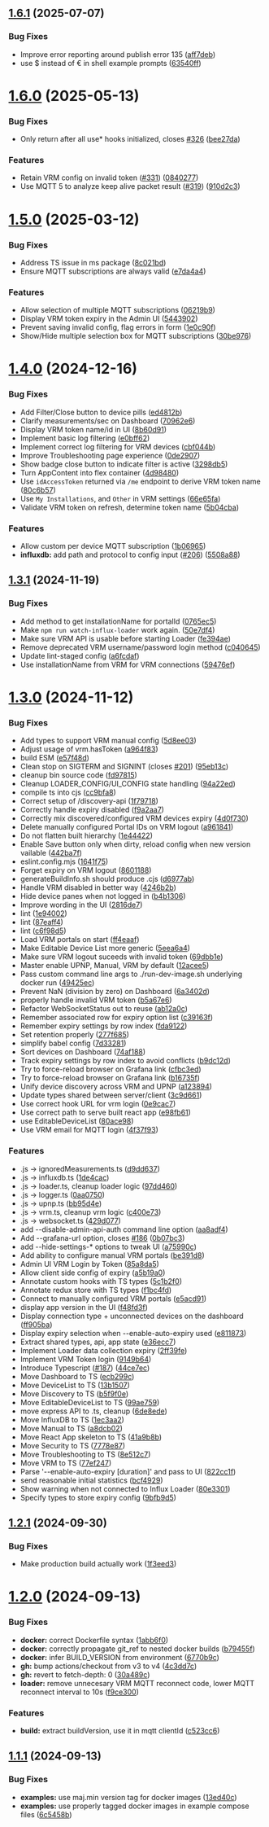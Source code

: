 ## [1.6.1](https://github.com/victronenergy/venus-influx-loader/compare/1.6.0...1.6.1) (2025-07-07)


### Bug Fixes

* Improve error reporting around publish error 135 ([aff7deb](https://github.com/victronenergy/venus-influx-loader/commit/aff7debecaae7c4d005dc49f8fd75e01be60bfe6))
* use $ instead of € in shell example prompts ([63540ff](https://github.com/victronenergy/venus-influx-loader/commit/63540ff5da5d0777759d48b82b48046f696d4fe3))

# [1.6.0](https://github.com/victronenergy/venus-influx-loader/compare/1.5.0...1.6.0) (2025-05-13)


### Bug Fixes

* Only return after all use* hooks initialized, closes [#326](https://github.com/victronenergy/venus-influx-loader/issues/326) ([bee27da](https://github.com/victronenergy/venus-influx-loader/commit/bee27da9300a34e9003f839624b2e8753b5c2b23))


### Features

* Retain VRM config on invalid token ([#331](https://github.com/victronenergy/venus-influx-loader/issues/331)) ([0840277](https://github.com/victronenergy/venus-influx-loader/commit/08402776e13540e327a33d20889afec63737169f))
* Use MQTT 5 to analyze keep alive packet result ([#319](https://github.com/victronenergy/venus-influx-loader/issues/319)) ([910d2c3](https://github.com/victronenergy/venus-influx-loader/commit/910d2c313da7318b1fa337a7326556090855d727))

# [1.5.0](https://github.com/victronenergy/venus-influx-loader/compare/1.4.0...1.5.0) (2025-03-12)


### Bug Fixes

* Address TS issue in ms package ([8c021bd](https://github.com/victronenergy/venus-influx-loader/commit/8c021bd0caf0ec9321ea58fd6be1e423f280f1cf))
* Ensure MQTT subscriptions are always valid ([e7da4a4](https://github.com/victronenergy/venus-influx-loader/commit/e7da4a46fa87a2fb07ae495fa81b2d77a8511a70))


### Features

* Allow selection of multiple MQTT subscriptions ([06219b9](https://github.com/victronenergy/venus-influx-loader/commit/06219b9f16da826fb902bbb733695205beca54f5))
* Display VRM token expiry in the Admin UI ([5443902](https://github.com/victronenergy/venus-influx-loader/commit/5443902404624b5a962385fc2872c7a9c6eca975))
* Prevent saving invalid config, flag errors in form ([1e0c90f](https://github.com/victronenergy/venus-influx-loader/commit/1e0c90f96228f6f1c13ea1459c34522c64ee2882))
* Show/Hide multiple selection box for MQTT subscriptions ([30be976](https://github.com/victronenergy/venus-influx-loader/commit/30be976a0e75d5df2f1a27dedaabc1f2e54d54fc))

# [1.4.0](https://github.com/victronenergy/venus-influx-loader/compare/1.3.1...1.4.0) (2024-12-16)


### Bug Fixes

* Add Filter/Close button to device pills ([ed4812b](https://github.com/victronenergy/venus-influx-loader/commit/ed4812beb8ac39ed18a3a22531059a9a1a5d53b7))
* Clarify measurements/sec on Dashboard ([70962e6](https://github.com/victronenergy/venus-influx-loader/commit/70962e6d1402b9af21891535f8af8d592ad50376))
* Display VRM token name/id in UI ([8b60d91](https://github.com/victronenergy/venus-influx-loader/commit/8b60d91205a1d43a39d316a45a8d7ff78439f0c3))
* Implement basic log filtering ([e0bff62](https://github.com/victronenergy/venus-influx-loader/commit/e0bff62b0a5d7c1d35c5a132be7d50327c03d254))
* Implement correct log filtering for VRM devices ([cbf044b](https://github.com/victronenergy/venus-influx-loader/commit/cbf044b7518eac668e00106bb553dd802aa2e2ab))
* Improve Troubleshooting page experience ([0de2907](https://github.com/victronenergy/venus-influx-loader/commit/0de290743b43ad66e36d3278c9f205a9624f1d00))
* Show badge close button to indicate filter is active ([3298db5](https://github.com/victronenergy/venus-influx-loader/commit/3298db5c723d9dff355ad8506f795f3c86fb94fd))
* Turn AppContent into flex container ([4d98480](https://github.com/victronenergy/venus-influx-loader/commit/4d98480a0e56cf5af17e1a1358e63e8dca02103f))
* Use `idAccessToken` returned via `/me` endpoint to derive VRM token name ([80c6b57](https://github.com/victronenergy/venus-influx-loader/commit/80c6b578147ebb4ae3299a132164b92752701fc2))
* Use `My Installations`, and `Other` in VRM settings ([66e65fa](https://github.com/victronenergy/venus-influx-loader/commit/66e65fa973d1ea8685cce2700937c1dc2dee548f))
* Validate VRM token on refresh, determine token name ([5b04cba](https://github.com/victronenergy/venus-influx-loader/commit/5b04cbaf92b52fa2f51dabcce9b52be116b1beb8))


### Features

* Allow custom per device MQTT subscription ([1b06965](https://github.com/victronenergy/venus-influx-loader/commit/1b0696562d0fb28e40030a30ee6467b3c39f161c))
* **influxdb:** add path and protocol to config input ([#206](https://github.com/victronenergy/venus-influx-loader/issues/206)) ([5508a88](https://github.com/victronenergy/venus-influx-loader/commit/5508a88c7944138c6040edfbbebbb5d40edd0b36))

## [1.3.1](https://github.com/victronenergy/venus-influx-loader/compare/1.3.0...1.3.1) (2024-11-19)


### Bug Fixes

* Add method to get installationName for portalId ([0765ec5](https://github.com/victronenergy/venus-influx-loader/commit/0765ec5b3c2743e0487c969457acb025833619fd))
* Make `npm run watch-influx-loader` work again. ([50e7df4](https://github.com/victronenergy/venus-influx-loader/commit/50e7df4d7bf1e38623d22d5ee01eef7795316bae))
* Make sure VRM API is usable before starting Loader ([fe394ae](https://github.com/victronenergy/venus-influx-loader/commit/fe394aeb5198184a4f5d990db7d263e1ab166b4b))
* Remove deprecated VRM username/password login method ([c040645](https://github.com/victronenergy/venus-influx-loader/commit/c04064596f28058ace4b2d35d8908b8179542247))
* Update lint-staged config ([a6fcdaf](https://github.com/victronenergy/venus-influx-loader/commit/a6fcdaf2709c3dc21ece3daafc56d48a50ebee24))
* Use installationName from VRM for VRM connections ([59476ef](https://github.com/victronenergy/venus-influx-loader/commit/59476ef758b11621957dec2d60618091341e4cd3))

# [1.3.0](https://github.com/victronenergy/venus-influx-loader/compare/1.2.1...1.3.0) (2024-11-12)


### Bug Fixes

* Add types to support VRM manual config ([5d8ee03](https://github.com/victronenergy/venus-influx-loader/commit/5d8ee03c795118a5353b1a2229e19271241a8156))
* Adjust usage of vrm.hasToken ([a964f83](https://github.com/victronenergy/venus-influx-loader/commit/a964f8373de4956aae4759ece7cce1398c811a8e))
* build ESM ([e57f48d](https://github.com/victronenergy/venus-influx-loader/commit/e57f48dbadc38289d1ccc649f0dcc554879e31d3))
* Clean stop on SIGTERM and SIGNINT (closes [#201](https://github.com/victronenergy/venus-influx-loader/issues/201)) ([95eb13c](https://github.com/victronenergy/venus-influx-loader/commit/95eb13c8f72a1272a312aeda77aad1c3e8873f30))
* cleanup bin source code ([fd97815](https://github.com/victronenergy/venus-influx-loader/commit/fd978153306874a3502ae8f0856cca3ceae4197c))
* Cleanup LOADER_CONFIG/UI_CONFIG state handling ([94a22ed](https://github.com/victronenergy/venus-influx-loader/commit/94a22ed81882f3bff6baf2df6a6e1df002aaa332))
* compile ts into cjs ([cc9bfa8](https://github.com/victronenergy/venus-influx-loader/commit/cc9bfa8d958a096974f815e5a420202235b83d41))
* Correct setup of /discovery-api ([1f79718](https://github.com/victronenergy/venus-influx-loader/commit/1f79718ebae6eb7ba45a7fbe37f78c07251bc65c))
* Correctly handle expiry disabled ([f9a2aa7](https://github.com/victronenergy/venus-influx-loader/commit/f9a2aa7326f4c5ce5723eba8e78ceb60d5a5e17a))
* Correctly mix discovered/configured VRM devices expiry ([4d0f730](https://github.com/victronenergy/venus-influx-loader/commit/4d0f730b899787904cfcbd0cc2fd18b258c4cb14))
* Delete manually configured Portal IDs on VRM logout ([a961841](https://github.com/victronenergy/venus-influx-loader/commit/a961841c7e438ba563e38731079829c0b411a92a))
* Do not flatten built hierarchy ([1e44422](https://github.com/victronenergy/venus-influx-loader/commit/1e44422401873dc4216213dd9330c5122be359d8))
* Enable Save button only when dirty, reload config when new version vailable ([442ba7f](https://github.com/victronenergy/venus-influx-loader/commit/442ba7f2706e449122ce877a78b283ed27d21bb6))
* eslint.config.mjs ([1641f75](https://github.com/victronenergy/venus-influx-loader/commit/1641f7544ab2754b05bf7ccdf4880ba1ea31683f))
* Forget expiry on VRM logout ([8601188](https://github.com/victronenergy/venus-influx-loader/commit/8601188b49a941bf9e53dbb50d86423c402b35e0))
* generateBuildInfo.sh should produce .cjs ([d6977ab](https://github.com/victronenergy/venus-influx-loader/commit/d6977ab40c9dccaf4dd5e59f3140bb8f5e49699e))
* Handle VRM disabled in better way ([4246b2b](https://github.com/victronenergy/venus-influx-loader/commit/4246b2be024917035a9dfd469a3518a293d9f2b0))
* Hide device panes when not logged in ([b4b1306](https://github.com/victronenergy/venus-influx-loader/commit/b4b1306013a6f324cf5006a5a65cc3fa5d318b8b))
* Improve wording in the UI ([2816de7](https://github.com/victronenergy/venus-influx-loader/commit/2816de74f2d50ca6d17b06533253b43c3f96d877))
* lint ([1e94002](https://github.com/victronenergy/venus-influx-loader/commit/1e94002ce1998a92004c9b7d618ee1e35b2850f0))
* lint ([87eaff4](https://github.com/victronenergy/venus-influx-loader/commit/87eaff45b41c0b0404f3b7ce14fa89616b7a5ee9))
* lint ([c6f98d5](https://github.com/victronenergy/venus-influx-loader/commit/c6f98d53c241584d6dd96f99eafe278c8783f8de))
* Load VRM portals on start ([ff4eaaf](https://github.com/victronenergy/venus-influx-loader/commit/ff4eaaf36290a110430b2a128764a06eb518ed42))
* Make Editable Device List more generic ([5eea6a4](https://github.com/victronenergy/venus-influx-loader/commit/5eea6a4ee21ed67218e9fd28177f78e69f4b7cbf))
* Make sure VRM logout suceeds with invalid token ([69dbb1e](https://github.com/victronenergy/venus-influx-loader/commit/69dbb1e268bbfb14b6d158ef0e490c3c8f293bad))
* Master enable UPNP, Manual, VRM by default ([12acee5](https://github.com/victronenergy/venus-influx-loader/commit/12acee501d2274f4cc4de5b10e4b21f6ee7c6ef4))
* Pass custom command line args to ./run-dev-image.sh underlying docker run ([49425ec](https://github.com/victronenergy/venus-influx-loader/commit/49425ecf0b59ff4c0adb4c606e0acbdb79bec7b8))
* Prevent NaN (division by zero) on Dashboard ([6a3402d](https://github.com/victronenergy/venus-influx-loader/commit/6a3402d5351429776ec9614f979a56e33efbc962))
* properly handle invalid VRM token ([b5a67e6](https://github.com/victronenergy/venus-influx-loader/commit/b5a67e6f67715e4258e720e0a90eb8f9e91f9b37))
* Refactor WebSocketStatus out to reuse ([ab12a0c](https://github.com/victronenergy/venus-influx-loader/commit/ab12a0c646b23cd3d5446b8359243c3a3147e2bb))
* Remember associated row for expiry option list ([c39163f](https://github.com/victronenergy/venus-influx-loader/commit/c39163fde8fb92d126176c1f1eb3887ef8108c96))
* Remember expiry settings by row index ([fda9122](https://github.com/victronenergy/venus-influx-loader/commit/fda91220e0e8d09a57734ae88184c2b1d0b7c3cd))
* Set retention properly ([277f685](https://github.com/victronenergy/venus-influx-loader/commit/277f6859b218597e5413ce762155b28dcde11df0))
* simplify babel config ([7d33281](https://github.com/victronenergy/venus-influx-loader/commit/7d332814bb209376c427f6e3f1875a95e53ea208))
* Sort devices on Dashboard ([74af188](https://github.com/victronenergy/venus-influx-loader/commit/74af188fe0a0d0b5f657a675497eedc4d39418a3))
* Track expiry settings by row index to avoid conflicts ([b9dc12d](https://github.com/victronenergy/venus-influx-loader/commit/b9dc12dae63459aa08017e30fd62b8125374400e))
* Try to force-reload browser on Grafana link ([cfbc3ed](https://github.com/victronenergy/venus-influx-loader/commit/cfbc3ed66fec58cd4bca33be42178619245d3b97))
* Try to force-reload browser on Grafana link ([b16735f](https://github.com/victronenergy/venus-influx-loader/commit/b16735fb810c301b7a56ce86402f3f4760d6ac9c))
* Unify device discovery across VRM and UPNP ([a123894](https://github.com/victronenergy/venus-influx-loader/commit/a123894ea2703865343146e3b1df6f696374bb4a))
* Update types shared between server/client ([3c9d661](https://github.com/victronenergy/venus-influx-loader/commit/3c9d6610e2eadfea272504e6ab5a422e40341291))
* Use correct hook URL for vrm login ([0e9cac7](https://github.com/victronenergy/venus-influx-loader/commit/0e9cac7f1858727e5c98fc69121145239fd7d18b))
* Use correct path to serve built react app ([e98fb61](https://github.com/victronenergy/venus-influx-loader/commit/e98fb614d91f225b3862f8937a5b96fe402891ee))
* use EditableDeviceList ([80ace98](https://github.com/victronenergy/venus-influx-loader/commit/80ace98a0089d047aaaeeab9771baa337117602d))
* Use VRM email for MQTT login ([4f37f93](https://github.com/victronenergy/venus-influx-loader/commit/4f37f93c6b1ff9d601e13c34d5bf862258692c03))


### Features

* .js -> ignoredMeasurements.ts ([d9dd637](https://github.com/victronenergy/venus-influx-loader/commit/d9dd6374f982a71edb649a4c8a98c5f77e6e4605))
* .js -> influxdb.ts ([1de4cac](https://github.com/victronenergy/venus-influx-loader/commit/1de4cac08a3c643c1e9f13e1b0dedb814f8164a0))
* .js -> loader.ts, cleanup loader logic ([97dd460](https://github.com/victronenergy/venus-influx-loader/commit/97dd460f562f12bc983d0a3e275cdcbb4a0b881d))
* .js -> logger.ts ([0aa0750](https://github.com/victronenergy/venus-influx-loader/commit/0aa075015eb72184a1cddf521b9ceb48639f8a98))
* .js -> upnp.ts ([bb95d4e](https://github.com/victronenergy/venus-influx-loader/commit/bb95d4e23a65a9bdbcf170e349aa760208ae4989))
* .js -> vrm.ts, cleanup vrm logic ([c400e73](https://github.com/victronenergy/venus-influx-loader/commit/c400e73dae5b8bfc313d36e13bb7f1c42ceab112))
* .js -> websocket.ts ([429d077](https://github.com/victronenergy/venus-influx-loader/commit/429d077288fe6ee29ee2cfba11bc17cc1f7cb0e7))
* add --disable-admin-api-auth command line option ([aa8adf4](https://github.com/victronenergy/venus-influx-loader/commit/aa8adf4f09353cd253b2e7323f6af991fcff0a81))
* Add --grafana-url option, closes [#186](https://github.com/victronenergy/venus-influx-loader/issues/186) ([0b07bc3](https://github.com/victronenergy/venus-influx-loader/commit/0b07bc34f756d3f8e366f359e396d3560a61dc0e))
* add --hide-settings-* options to tweak UI ([a75990c](https://github.com/victronenergy/venus-influx-loader/commit/a75990cedfe008bd70c1a0892573f16e3ec17c0f))
* Add ability to configure manual VRM portals ([be391d8](https://github.com/victronenergy/venus-influx-loader/commit/be391d8dfef4c079260fee0a78468e35e4a2ab6c))
* Admin UI VRM Login by Token ([85a8da5](https://github.com/victronenergy/venus-influx-loader/commit/85a8da53da10488d92938632cc54273f48f6b8f3))
* Allow client side config of expiry ([a5b19a0](https://github.com/victronenergy/venus-influx-loader/commit/a5b19a0dee768e475fb94e6513fc8e8116895376))
* Annotate custom hooks with TS types ([5c1b2f0](https://github.com/victronenergy/venus-influx-loader/commit/5c1b2f07c3628eb052aa10b325cde1c76c1f19e1))
* Annotate redux store with TS types ([f1bc4fd](https://github.com/victronenergy/venus-influx-loader/commit/f1bc4fd197da7909ecea60e81b11d0f42d81e0cb))
* Connect to manually configured VRM portals ([e5acd91](https://github.com/victronenergy/venus-influx-loader/commit/e5acd91b60fffe16ecf5f96906b10a185f640df4))
* display app version in the UI ([f48fd3f](https://github.com/victronenergy/venus-influx-loader/commit/f48fd3f967d170271b896839429ed4274426bd1e))
* Display connection type + unconnected devices on the dashboard ([ff905ba](https://github.com/victronenergy/venus-influx-loader/commit/ff905baafefd761f5a6c58fabe6fbc76e674b5bb))
* Display expiry selection when --enable-auto-expiry used ([e811873](https://github.com/victronenergy/venus-influx-loader/commit/e8118736c87b54236b8e03342b81278c2bf43e14))
* Extract shared types, api, app state ([e36ecc7](https://github.com/victronenergy/venus-influx-loader/commit/e36ecc700d305707714bc98a4b2ca4caabb1f617))
* Implement Loader data collection expiry ([2ff39fe](https://github.com/victronenergy/venus-influx-loader/commit/2ff39febd3cbc8b804bede536a4a250983573fab))
* Implement VRM Token login ([9149b64](https://github.com/victronenergy/venus-influx-loader/commit/9149b645c57b0b5ba9d96f6e6cdc961b512baced))
* Introduce Typescript ([#187](https://github.com/victronenergy/venus-influx-loader/issues/187)) ([44ce7ec](https://github.com/victronenergy/venus-influx-loader/commit/44ce7ec5b0e82d48a4060250340202c17ffd1b8b))
* Move Dashboard to TS ([ecb299c](https://github.com/victronenergy/venus-influx-loader/commit/ecb299c1cc52385c2613de205ec7d7508b98a310))
* Move DeviceList to TS ([13b1507](https://github.com/victronenergy/venus-influx-loader/commit/13b1507552022d1a82db23c7eaf576004c170222))
* Move Discovery to TS ([b5f9f0e](https://github.com/victronenergy/venus-influx-loader/commit/b5f9f0efe22dabca304727e840cb91b3265a2dee))
* Move EditableDeviceList to TS ([99ae759](https://github.com/victronenergy/venus-influx-loader/commit/99ae75965135bb0f73c02a22921f4cde11f0c02a))
* move express API to .ts, cleanup ([6de8ede](https://github.com/victronenergy/venus-influx-loader/commit/6de8ede376125ed72f0ee357606c2f31e50ffc5d))
* Move InfluxDB to TS ([1ec3aa2](https://github.com/victronenergy/venus-influx-loader/commit/1ec3aa25d00f3532f28ddf1573afba21e7ea2827))
* Move Manual to TS ([a8dcb02](https://github.com/victronenergy/venus-influx-loader/commit/a8dcb026c29adba60abae8b00e8ead6c4b1c55a2))
* Move React App skeleton to TS ([41a9b8b](https://github.com/victronenergy/venus-influx-loader/commit/41a9b8bbd035a40ca936c45f3706fd4e1d6c67c1))
* Move Security to TS ([7778e87](https://github.com/victronenergy/venus-influx-loader/commit/7778e8734861d7efa3bc2db6e93bb3b242686f97))
* Move Troubleshooting to TS ([8e512c7](https://github.com/victronenergy/venus-influx-loader/commit/8e512c7d6b69aafb565158f60b0ccc729c759379))
* Move VRM to TS ([77ef247](https://github.com/victronenergy/venus-influx-loader/commit/77ef2475c7b6bf7eeec54f3e2abcbebc3e2913f1))
* Parse '--enable-auto-expiry [duration]' and pass to UI ([822cc1f](https://github.com/victronenergy/venus-influx-loader/commit/822cc1fe6c2c1759a204acf0c39849e6ad3fddbd))
* send reasonable initial statistics ([bcf4929](https://github.com/victronenergy/venus-influx-loader/commit/bcf492901975f960d3823aec8d422d86e8dccfd2))
* Show warning when not connected to Influx Loader ([80e3301](https://github.com/victronenergy/venus-influx-loader/commit/80e3301cdeb905df78c21ec3215ec1bdf4683b42))
* Specify types to store expiry config ([9bfb9d5](https://github.com/victronenergy/venus-influx-loader/commit/9bfb9d5fc9a1e7c2eaea9fa609f5007d57959a07))

## [1.2.1](https://github.com/victronenergy/venus-influx-loader/compare/1.2.0...1.2.1) (2024-09-30)


### Bug Fixes

* Make production build actually work ([1f3eed3](https://github.com/victronenergy/venus-influx-loader/commit/1f3eed354b7d91b89858091973b9e5dc6d9c85bc))

# [1.2.0](https://github.com/victronenergy/venus-influx-loader/compare/1.1.0...1.2.0) (2024-09-13)


### Bug Fixes

* **docker:** correct Dockerfile syntax ([1abb6f0](https://github.com/victronenergy/venus-influx-loader/commit/1abb6f0ee5fb5695b4d10faa56a2988d2ecb3773))
* **docker:** correctly propagate git_ref to nested docker builds ([b79455f](https://github.com/victronenergy/venus-influx-loader/commit/b79455fcf87f8ca3b40d0e84df0d279c44054d10))
* **docker:** infer BUILD_VERSION from environment ([6770b9c](https://github.com/victronenergy/venus-influx-loader/commit/6770b9c9b199cf77609f9f75e5e149f5d752ca41))
* **gh:** bump actions/checkout from v3 to v4 ([4c3dd7c](https://github.com/victronenergy/venus-influx-loader/commit/4c3dd7c7f3cd576098d11ef6516a5ba4584a0a4a))
* **gh:** revert to fetch-depth: 0 ([30a489c](https://github.com/victronenergy/venus-influx-loader/commit/30a489c956076e5c63bea1ec82485aa2983acc2a))
* **loader:** remove unnecesary VRM MQTT reconnect code, lower MQTT reconnect interval to 10s ([f9ce300](https://github.com/victronenergy/venus-influx-loader/commit/f9ce300f5141801198ca55af72e4e7df48065179))


### Features

* **build:** extract buildVersion, use it in mqtt clientId ([c523cc6](https://github.com/victronenergy/venus-influx-loader/commit/c523cc6ca31e15ac26001e34915fd58fafeca408))

## [1.1.1](https://github.com/victronenergy/venus-grafana/compare/1.1.0...1.1.1) (2024-09-13)


### Bug Fixes

* **examples:** use maj.min version tag for docker images ([13ed40c](https://github.com/victronenergy/venus-grafana/commit/13ed40cf3b034a3d7288d6b62c3fe121184b0713))
* **examples:** use properly tagged docker images in example compose files ([6c5458b](https://github.com/victronenergy/venus-grafana/commit/6c5458b435e43acda554a8cad8efa62e264c3775))
